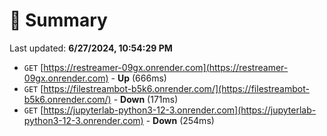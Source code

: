 # 📖 Summary
Last updated: **6/27/2024, 10:54:29 PM**

- `GET` [https://restreamer-09gx.onrender.com](https://restreamer-09gx.onrender.com) - **Up** (666ms)
- `GET` [https://filestreambot-b5k6.onrender.com/](https://filestreambot-b5k6.onrender.com/) - **Down** (171ms)
- `GET` [https://jupyterlab-python3-12-3.onrender.com](https://jupyterlab-python3-12-3.onrender.com) - **Down** (254ms)

